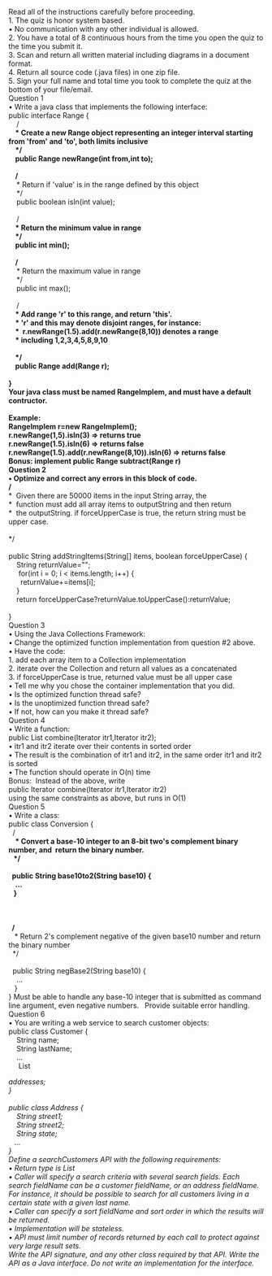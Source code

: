 Read all of the instructions carefully before proceeding.<br>
	1.	The quiz is honor system based.<br>
	•	No communication with any other individual is allowed.<br>
	2.	You have a total of 8 continuous hours from the time you open the quiz to the time you submit it.<br>
	3.	Scan and return all written material including diagrams in a document format.<br>
	4.	Return all source code (.java files) in one zip file.<br>
	5.	Sign your full name and total time you took to complete the quiz at the bottom of your file/email.<br>
Question 1<br>
	•	Write a java class that implements the following interface:<br>
public interface Range {<br>
    /**<br>
    * Create a new Range object representing an integer interval starting from 'from' and 'to', both limits inclusive<br>
    */<br>
    public Range newRange(int from,int to);<br>
   <br>
    /**<br>
    * Return if 'value' is in the range defined by this object<br>
    */<br>
    public boolean isIn(int value);<br>
   <br>
    /**<br>
    * Return the minimum value in range<br>
    */<br>
    public int min();<br>
   <br>
    /**<br>
    * Return the maximum value in range<br>
    */<br>
    public int max();<br>
   <br>
    /**<br>
    * Add range 'r' to this range, and return 'this'.<br>
    * 'r' and this may denote disjoint ranges, for instance:<br>
    *  r.newRange(1.5).add(r.newRange(8,10)) denotes a range<br>
    * including 1,2,3,4,5,8,9,10<br>
<br>
    */<br>
    public Range add(Range r);<br>
 <br>
}<br>
Your java class must be named RangeImplem, and must have a default contructor.<br>
<br>
Example:<br>
RangeImplem r=new RangeImplem();<br>
r.newRange(1,5).isIn(3) => returns true<br>
r.newRange(1.5).isIn(6) => returns false<br>
r.newRange(1.5).add(r.newRange(8,10)).isIn(6) => returns false<br>
Bonus: implement public Range subtract(Range r)<br>
Question 2<br>
	•	Optimize and correct any errors in this block of code.<br>
 /**<br>
 *  Given there are 50000 items in the input String array, the<br>
 *  function must add all array items to outputString and then return<br>
 *  the outputString. if forceUpperCase is true, the return string must be upper case.<br>
<br>
 */<br>
 <br>
public String addStringItems(String[] items, boolean forceUpperCase) {<br>
    String returnValue="";<br>
     for(int i = 0; i < items.length; i++) {<br>
      returnValue+=items[i];<br>
    }<br>
    return forceUpperCase?returnValue.toUpperCase():returnValue;<br>
 <br>
}<br>
Question 3<br>
	•	Using the Java Collections Framework:<br>
	•	Change the optimized function implementation from question #2 above.<br>
	•	Have the code:<br>
	1.	add each array item to a Collection implementation<br>
	2.	iterate over the Collection and return all values as a concatenated<br>
	3.	if forceUpperCase is true, returned value must be all upper case<br>
	•	Tell me why you chose the container implementation that you did.<br>
	•	Is the optimized function thread safe?<br>
	•	Is the unoptimized function thread safe?<br>
	•	If not, how can you make it thread safe?<br>
Question 4<br>
	•	Write a function:<br>
public List<String> combine(Iterator<String> itr1,Iterator<String> itr2);<br>
	•	itr1 and itr2 iterate over their contents in sorted order<br>
	•	The result is the combination of itr1 and itr2, in the same order itr1 and itr2 is sorted<br>
	•	The function should operate in O(n) time<br>
Bonus:  Instead of the above, write<br>
public Iterator<String> combine(Iterator<String> itr1,Iterator<String> itr2)<br>
using the same constraints as above, but runs in O(1)<br>
Question 5<br>
	•	Write a class:<br>
public class Conversion {<br>
  /**<br>
    * Convert a base-10 integer to an 8-bit two's complement binary number, and  return the binary number.<br>
   */<br>
 <br>
  public String base10to2(String base10) {<br>
    ...<br>
   }<br>
 <br>
 <br>
 <br>
  /**<br>
   * Return 2's complement negative of the given base10 number and return the binary number<br>
  */<br>
 <br>
  public String negBase2(String base10) {<br>
    ...<br>
   }<br>
} Must be able to handle any base-10 integer that is submitted as command line argument, even negative numbers.   Provide suitable error handling.<br>
Question 6<br>
	•	You are writing a web service to search customer objects:<br>
public class Customer {<br>
    String name;<br>
    String lastName;<br>
    ...<br>
     List<Address> addresses;<br>
}<br>
 <br>
public class Address {<br>
    String street1;<br>
    String street2;<br>
    String state;<br>
   ...<br>
}<br>
Define a searchCustomers API with the following requirements:<br>
	•	Return type is List<Customer><br>
	•	Caller will specify a search criteria with several search fields. Each search fieldName can be a customer fieldName, or an address fieldName. For instance, it should be possible to search for all customers living in a certain state with a given last name.<br>
	•	Caller can specify a sort fieldName and sort order in which the results will be returned.<br>
	•	Implementation will be stateless.<br>
	•	API must limit number of records returned by each call to protect against very large result sets.<br>
Write the API signature, and any other class required by that API. Write the API as a Java interface. Do not write an implementation for the interface.<br>
